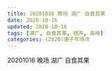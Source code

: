 ```yaml
---
title: 20201016 晚场 湖广 自食其果 
date: 2020-10-16
updated: 2020-10-16
tags: [湖广, 自食其果, 相声, 高峰]
categories: (2020)庚子年场次 
---
```


20201016 晚场 湖广 自食其果 

